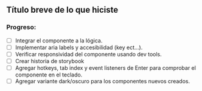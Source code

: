 ## Título breve de lo que hiciste

### Progreso:

 - [ ] Integrar el componente a la lógica.
 - [ ] Implementar aria labels y accesibilidad (key ect...).
 - [ ] Verificar responsividad del componente usando dev tools.
 - [ ] Crear historia de storybook
 - [ ] Agregar hotkeys, tab index y event listeners de Enter para comprobar el componente en el teclado.
 - [ ] Agregar variante dark/oscuro para los componentes nuevos creados.
